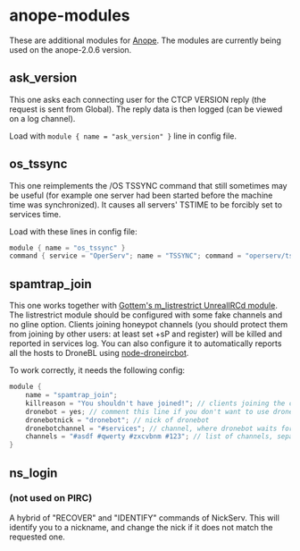 # anope-modules
These are additional modules for [Anope](https://www.anope.org/). The modules are currently being used on the anope-2.0.6 version.

## ask_version
This one asks each connecting user for the CTCP VERSION reply (the request is sent from Global). The reply data is then logged (can be viewed on a log channel).

Load with `module { name = "ask_version" }` line in config file.

## os_tssync
This one reimplements the /OS TSSYNC command that still sometimes may be useful (for example one server had been started before the machine time was synchronized). It causes all servers' TSTIME to be forcibly set to services time.

Load with these lines in config file:

```C
module { name = "os_tssync" }
command { service = "OperServ"; name = "TSSYNC"; command = "operserv/tssync"; permission = "operserv/tssync"; }
```

## spamtrap_join
This one works together with [Gottem's m_listrestrict UnrealIRCd module](https://gitgud.malvager.net/Wazakindjes/unrealircd_mods/#m_listrestrict). The listrestrict module should be configured with some fake channels and no gline option. Clients joining honeypot channels (you should protect them from joining by other users: at least set +sP and register) will be killed and reported in services log. You can also configure it to automatically reports all the hosts to DroneBL using [node-droneircbot](https://github.com/pirc-pl/utils/tree/master/node-droneircbot).

To work correctly, it needs the following config:

```C
module {
	name = "spamtrap_join";
	killreason = "You shouldn't have joined!"; // clients joining the channels will be killed with this message
	dronebot = yes; // comment this line if you don't want to use dronebl reporting via dronebot
	dronebotnick = "dronebot"; // nick of dronebot
	dronebotchannel = "#services"; // channel, where dronebot waits for commands
	channels = "#asdf #qwerty #zxcvbnm #123"; // list of channels, separated by spaces
}
```

## ns_login
### (not used on PIRC)
A hybrid of "RECOVER" and "IDENTIFY" commands of NickServ. This will identify you to a nickname, and change the nick if it does not match the requested one.
